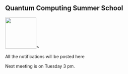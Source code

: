 ## Quantum Computing Summer School

<img src="https://github.com/shongi-yd/QML/blob/main/img/Quantum_Machine_Learning.jpg" width="100"/>>

All the notifications will be posted here

Next meeting is on Tuesday 3 pm. 

